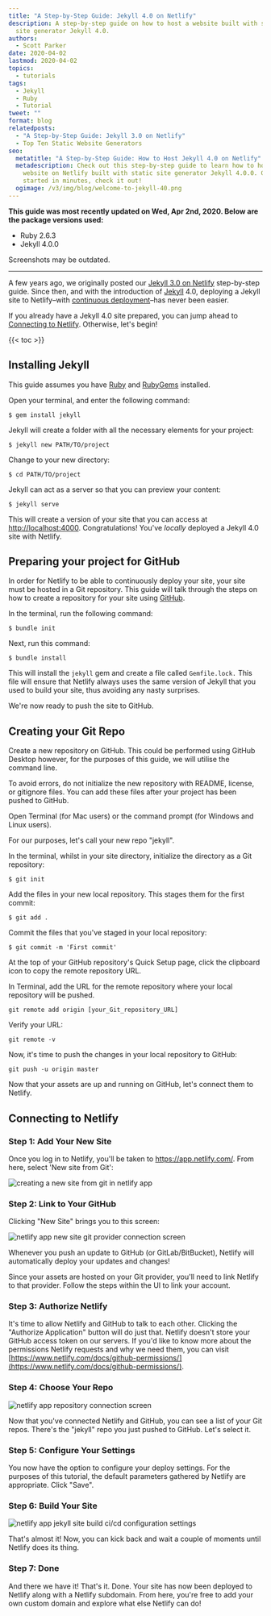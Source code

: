 ```yaml
---
title: "A Step-by-Step Guide: Jekyll 4.0 on Netlify"
description: A step-by-step guide on how to host a website built with static
  site generator Jekyll 4.0.
authors:
  - Scott Parker
date: 2020-04-02
lastmod: 2020-04-02
topics:
  - tutorials
tags:
  - Jekyll
  - Ruby
  - Tutorial
tweet: ""
format: blog
relatedposts:
  - "A Step-by-Step Guide: Jekyll 3.0 on Netlify"
  - Top Ten Static Website Generators
seo:
  metatitle: "A Step-by-Step Guide: How to Host Jekyll 4.0 on Netlify"
  metadescription: Check out this step-by-step guide to learn how to host a static
    website on Netlify built with static site generator Jekyll 4.0.0. Get
    started in minutes, check it out!
  ogimage: /v3/img/blog/welcome-to-jekyll-40.png
---
```


**This guide was most recently updated on Wed, Apr 2nd, 2020. Below are the package versions used:**

* Ruby 2.6.3
* Jekyll 4.0.0

Screenshots may be outdated.

---

A few years ago, we originally posted our [Jekyll 3.0 on Netlify](https://www.netlify.com/blog/2015/10/28/a-step-by-step-guide-jekyll-3.0-on-netlify/) step-by-step guide. Since then, and with the introduction of [Jekyll](https://jekyllrb.com/) 4.0, deploying a Jekyll site to Netlify–with [continuous deployment](https://docs.netlify.com/site-deploys/create-deploys/#deploy-with-git)–has never been easier.

If you already have a Jekyll 4.0 site prepared, you can jump ahead to [Connecting to Netlify](#netlifystart). Otherwise, let's begin!

{{< toc >}}

## Installing Jekyll

This guide assumes you have [Ruby](https://www.ruby-lang.org) and [RubyGems](https://rubygems.org/) installed.

Open your terminal, and enter the following command:

    $ gem install jekyll

Jekyll will create a folder with all the necessary elements for your project:

    $ jekyll new PATH/TO/project

Change to your new directory:

    $ cd PATH/TO/project

Jekyll can act as a server so that you can preview your content:

    $ jekyll serve

This will create a version of your site that you can access at [http://localhost:4000](http://localhost:4000). Congratulations! You've _locally_ deployed a Jekyll 4.0 site with Netlify.

## Preparing your project for GitHub

In order for Netlify to be able to continuously deploy your site, your site must be hosted in a Git repository. This guide will talk through the steps on how to create a repository for your site using [GitHub](https://github.com).

In the terminal, run the following command:

    $ bundle init

Next, run this command:

    $ bundle install

This will install the `jekyll` gem and create a file called `Gemfile.lock.` This file will ensure that Netlify always uses the same version of Jekyll that you used to build your site, thus avoiding any nasty surprises.

We're now ready to push the site to GitHub.

## Creating your Git Repo

Create a new repository on GitHub. This could be performed using GitHub Desktop however, for the purposes of this guide, we will utilise the command line.

To avoid errors, do not initialize the new repository with README, license, or gitignore files. You can add these files after your project has been pushed to GitHub.

Open Terminal (for Mac users) or the command prompt (for Windows and Linux users).

For our purposes, let's call your new repo "jekyll".

In the terminal, whilst in your site directory, initialize the directory as a Git repository:

    $ git init

Add the files in your new local repository. This stages them for the first commit:

    $ git add .

Commit the files that you've staged in your local repository:

    $ git commit -m 'First commit'

At the top of your GitHub repository's Quick Setup page, click the clipboard icon to copy the remote repository URL.

In Terminal, add the URL for the remote repository where your local repository will be pushed.

    git remote add origin [your_Git_repository_URL]

Verify your URL:

    git remote -v

Now, it's time to push the changes in your local repository to GitHub:

    git push -u origin master

Now that your assets are up and running on GitHub, let's connect them to Netlify.

<a id="netlifystart"></a>

## Connecting to Netlify

### Step 1: Add Your New Site

Once you log in to Netlify, you'll be taken to https://app.netlify.com/. From here, select 'New site from Git':

![creating a new site from git in netlify app](/v3/img/blog/new-site-from-git-betabp.png)

### Step 2: Link to Your GitHub

Clicking "New Site" brings you to this screen:

![netlify app new site git provider connection screen](/v3/img/blog/create-a-new-site-git.png)

Whenever you push an update to GitHub (or GitLab/BitBucket), Netlify will automatically deploy your updates and changes!

Since your assets are hosted on your Git provider, you'll need to link Netlify to that provider. Follow the steps within the UI to link your account.

### Step 3: Authorize Netlify

It's time to allow Netlify and GitHub to talk to each other. Clicking the "Authorize Application" button will do just that. Netlify doesn't store your GitHub access token on our servers. If you'd like to know more about the permissions Netlify requests and why we need them, you can visit [https://www.netlify.com/docs/github-permissions/](https://www.netlify.com/docs/github-permissions/).

### Step 4: Choose Your Repo

![netlify app repository connection screen](/v3/img/blog/choose_repo3.png)

Now that you've connected Netlify and GitHub, you can see a list of your Git repos. There's the "jekyll" repo you just pushed to GitHub. Let's select it.

### Step 5: Configure Your Settings

You now have the option to configure your deploy settings. For the purposes of this tutorial, the default parameters gathered by Netlify are appropriate. Click "Save".

### Step 6: Build Your Site

![netlify app jekyll site build ci/cd configuration settings](/v3/img/blog/deploy_in_progress_3.png)

That's almost it! Now, you can kick back and wait a couple of moments until Netlify does its thing.

### Step 7: Done

And there we have it! That's it. Done. Your site has now been deployed to Netlify along with a Netlify subdomain. From here, you're free to add your own custom domain and explore what else Netlify can do!
